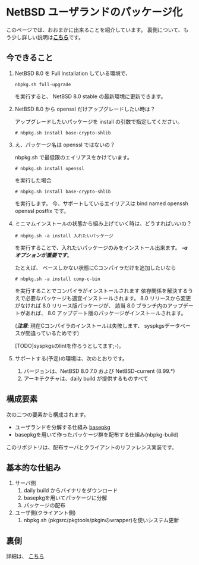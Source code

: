 <!-- -*- coding:utf-8 -*- -->

# NetBSD ユーザランドのパッケージ化

このページでは、おおまかに出来ることを紹介しています。
裏側について、もう少し詳しい説明は[**こちら**](nbpkg-internals.md)です。


## 今できること

1. NetBSD 8.0 を Full Installation している環境で、
   ```
   nbpkg.sh full-upgrade
   ```
   を実行すると、
   NetBSD 8.0 stable の最新環境に更新できます。

1. NetBSD 8.0 から openssl だけアップグレードしたい時は？

   アップグレードしたいパッケージを install の引数で指定してください。
   ```
   # nbpkg.sh install base-crypto-shlib
   ```

1. え、パッケージ名は openssl ではないの？

   nbpkg.sh で最低限のエイリアスをかけています。
   ```
   # nbpkg.sh install openssl
   ```
   を実行した場合
   ```
   # nbpkg.sh install base-crypto-shlib
   ```
   を実行します。
   今、サポートしているエイリアスは
   bind named openssh openssl postfix
   です。
   

1. ミニマムインストールの状態から組み上げていく時は、どうすればいいの？
   ```
   # nbpkg.sh -a install 入れたいパッケージ
   ```
   を実行することで、入れたいパッケージのみをインストール出来ます。
   ***-a オプションが重要です***。
   
   たとえば、
   ベースしかない状態にCコンパイラだけを追加したいなら
   ```
   # nbpkg.sh -a install comp-c-bin
   ```
   を実行することでコンパイラがインストールされます
   依存関係を解決するうえで必要なパッケージも適宜インストールされます。
   8.0 リリースから変更がなければ 8.0 リリース版パッケージが、
   該当 8.0 ブランチ内のアップデートがあれば、
   8.0 アップデート版のパッケージがインストールされます。
   
   (***注意***:
   現在Cコンパイラのインストールは失敗します、
   syspkgsデータベースが間違っているためです)
   
   [TODO]syspkgsのlintを作ろうとしてます;-)。

1. サポートする(予定)の環境は、次のとおりです。
    1. バージョンは、NetBSD 8.0 7.0 および NetBSD-current (8.99.*)
    1. アーキテクチャは、daily build が提供するものすべて
    

## 構成要素

次の二つの要素から構成されます。
+ ユーザランドを分解する仕組み [basepkg](https://github.com/user340/basepkg)
+ basepkgを用いて作ったパッケージ群を配布する仕組み(nbpkg-build) 

このリポジトリは、配布サーバとクライアントのリファレンス実装です。


## 基本的な仕組み

1. サーバ側
    1. daily build からバイナリをダウンロード
    1. basepkgを用いてパッケージに分解
    1. パッケージの配布
1. ユーザ側(クライアント側)
    1. nbpkg.sh (pkgsrc/pkgtools/pkginのwrapper)を使いシステム更新


## 裏側

詳細は、
[こちら](nbpkg-internals.md)
